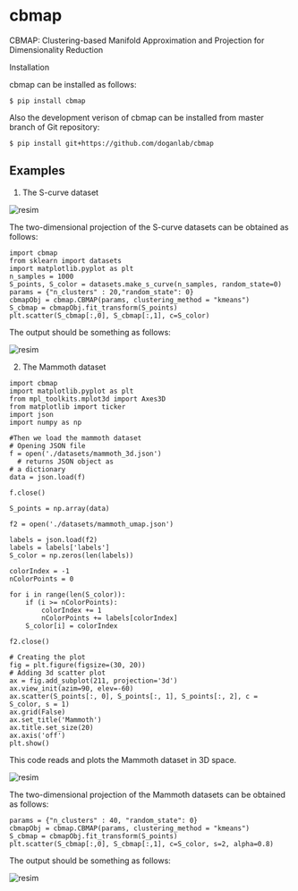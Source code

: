 # cbmap
CBMAP: Clustering-based Manifold Approximation and Projection for Dimensionality Reduction

Installation

cbmap can be installed as follows:

    $ pip install cbmap

Also the development verison of cbmap can be installed from master branch of Git repository:

    $ pip install git+https://github.com/doganlab/cbmap

Examples
--------
1. The S-curve dataset

![resim](https://github.com/doganlab/cbmap/assets/26445624/d0fbf7e7-a757-482b-baae-585d98de5521)

The two-dimensional projection of the S-curve datasets can be obtained as follows:

```{python}
import cbmap
from sklearn import datasets
import matplotlib.pyplot as plt
n_samples = 1000
S_points, S_color = datasets.make_s_curve(n_samples, random_state=0)
params = {"n_clusters" : 20,"random_state": 0}
cbmapObj = cbmap.CBMAP(params, clustering_method = "kmeans")
S_cbmap = cbmapObj.fit_transform(S_points)
plt.scatter(S_cbmap[:,0], S_cbmap[:,1], c=S_color)
```

The output should be something as follows:

![resim](https://github.com/doganlab/cbmap/assets/26445624/56d94380-5b60-4739-b8a0-3a291557c069)

2. The Mammoth dataset

```{python}
import cbmap
import matplotlib.pyplot as plt
from mpl_toolkits.mplot3d import Axes3D
from matplotlib import ticker
import json
import numpy as np

#Then we load the mammoth dataset
# Opening JSON file
f = open('./datasets/mammoth_3d.json')
  # returns JSON object as 
# a dictionary
data = json.load(f)

f.close()

S_points = np.array(data)

f2 = open('./datasets/mammoth_umap.json')
    
labels = json.load(f2)
labels = labels['labels']
S_color = np.zeros(len(labels))

colorIndex = -1
nColorPoints = 0

for i in range(len(S_color)):
    if (i >= nColorPoints):
        colorIndex += 1
        nColorPoints += labels[colorIndex]
    S_color[i] = colorIndex

f2.close()

# Creating the plot
fig = plt.figure(figsize=(30, 20))
# Adding 3d scatter plot
ax = fig.add_subplot(211, projection='3d')
ax.view_init(azim=90, elev=-60)
ax.scatter(S_points[:, 0], S_points[:, 1], S_points[:, 2], c = S_color, s = 1)
ax.grid(False)
ax.set_title('Mammoth')
ax.title.set_size(20)
ax.axis('off')
plt.show()
```
This code reads and plots the Mammoth dataset in 3D space.

![resim](https://github.com/doganlab/cbmap/assets/26445624/33e745a3-678f-4b16-b279-30aae4d8a926)


The two-dimensional projection of the Mammoth datasets can be obtained as follows:

```{python}
params = {"n_clusters" : 40, "random_state": 0}
cbmapObj = cbmap.CBMAP(params, clustering_method = "kmeans")
S_cbmap = cbmapObj.fit_transform(S_points)
plt.scatter(S_cbmap[:,0], S_cbmap[:,1], c=S_color, s=2, alpha=0.8)
```
The output should be something as follows:

![resim](https://github.com/doganlab/cbmap/assets/26445624/0bac4552-ca4f-49ac-add4-d93776b32966)


